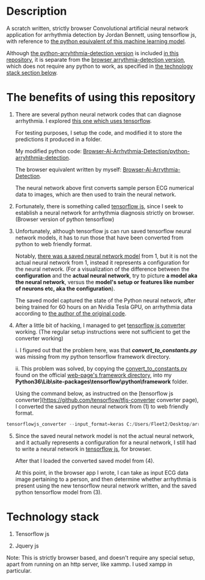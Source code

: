 Description
===
A scratch written, strictly browser Convolutional artificial neural network application for arrhythmia detection by Jordan Bennett, using tensorflow js, with reference to [the python equivalent of this machine learning model](https://github.com/JordanMicahBennett/Brower-Ai-Arrythmia-Detection/tree/master/python-arrhythmia-detection).

Although [the python-arryhthmia-detection version](https://github.com/JordanMicahBennett/Browser-Ai-Arrhythmia-Detection/python-arryhthmia-detection) is included [in this repository](https://github.com/JordanMicahBennett/Browser-Ai-Arrhythmia-Detection), it is separate from the [browser arrythmia-detection version](https://github.com/JordanMicahBennett/Browser-Ai-Arrhythmia-Detection/tree/master/browser-arrhythmia-detection), which does not require any python to work, as specified in [the technology stack section below](https://github.com/JordanMicahBennett/Browser-Ai-Arrhythmia-Detection#technology-stack).

The benefits of using this repository
===
1. There are several python neural network codes that can diagnose arrhythmia. I explored [this one which uses tensorflow](https://github.com/daimenspace/ECG-arrhythmia-classification-using-a-2-D-convolutional-neural-network.).

    For testing purposes, I setup the code, and modified it to store the predictions it produced in a folder. 
    
    My modified python code: [Browser-Ai-Arrhythmia-Detection/python-arryhthmia-detection](https://github.com/JordanMicahBennett/Browser-Ai-Arrhythmia-Detection/python-arryhthmia-detection).
    
    The browser equivalent written by myself: [Browser-Ai-Arrythmia-Detection](https://github.com/JordanMicahBennett/Browser-Ai-Arrhythmia-Detection/tree/master/browser-arrhythmia-detection).

    The neural network above first converts sample person ECG numerical data to images, which are then used to train the neural network.

2. Fortunately, there is something called [tensorflow js](https://github.com/tensorflow/tfjs), since I seek to establish a neural network for arrhythmia diagnosis strictly on browser. (Browser version of python tensorflow)

3. Unfortunately, although tensorflow js can run saved tensorflow neural network models, it has to run those that have been converted from python to web friendly format.

   Notably, [there was a saved neural network model](https://drive.google.com/open?id=1WaenBnWYyhiumkvfaqEcDzti4S9aEuhS) from 1, but it is not the actual neural network from 1, instead it represents a configuration for the neural network. (For a visualization of the difference between the **configuration** and the **actual neural network**, try to picture **a model aka the neural network**, versus the **model's setup or features like number of neurons etc, aka the configuration**).

   The saved model captured the state of the Python neural network, after being trained for 60 hours on an Nvidia Tesla GPU, on arrhythmia data according to [the author of the original code](https://github.com/daimenspace/ECG-arrhythmia-classification-using-a-2-D-convolutional-neural-network.).

4. After a little bit of hacking, I managed to get [tensorflow js converter](https://github.com/tensorflow/tfjs-converter) working. (The      regular setup instructions were not sufficient to get the converter working)

    i. I figured out that the problem here, was that **_convert_to_constants.py_** was missing from my python tensorflow framework directory.

   ii. This problem was solved, by copying the [convert_to_constants.py](https://github.com/tensorflow/tensorflow/blob/master/tensorflow/python/framework/convert_to_constants.py) found on the official [web-page's framework directory](https://github.com/tensorflow/tensorflow/blob/master/tensorflow/python/framework/convert_to_constants.py), into my **Python36\Lib\site-packages\tensorflow\python\framework** folder.

   Using the command below, as instructred on the [tensorflow js converter](https://github.com/tensorflow/tfjs-converter converter page), I converted the saved python neural network from (1) to web friendly format.
```python
tensorflowjs_converter --input_format=keras C:/Users/Fleet2/Desktop/arrythmia-ml/damien/saved_keras_model/ecg_model_own.hdf5 C:/Users/Fleet2/Desktop/arrythmia-ml/damien/keras_model/
```
   
5. Since the saved neural network model is not the actual neural network, and it actually represents a configuration for a neural network, I still had to write a neural network in [tensorflow js](https://github.com/tensorflow/tfjs), for browser.

   After that I loaded the converted saved model from (4).

   At this point, in the browser app I wrote, I can take as input ECG data image pertaining to a person, and then determine whether          arrhythmia is present using the new tensorflow neural network written, and the saved python tensorflow model from (3).


Technology stack
====
1. Tensorflow js

2. Jquery js

Note: This is strictly browser based, and doesn't require any special setup, apart from running on an http server, like xammp. I used xampp in particular.
